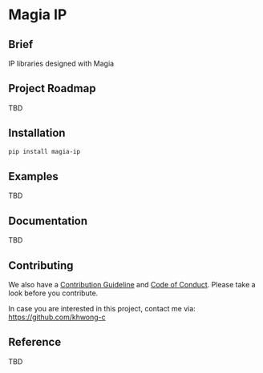 # Magia IP

## Brief

IP libraries designed with Magia

## Project Roadmap

TBD

## Installation

```bash
pip install magia-ip
```

## Examples

TBD

## Documentation

TBD

## Contributing

We also have a [Contribution Guideline](docs/CONTRIBUTING.md) and [Code of Conduct](docs/CODE_OF_CONDUCT.md).
Please take a look before you contribute.

In case you are interested in this project, contact me via:
https://github.com/khwong-c

## Reference

TBD
